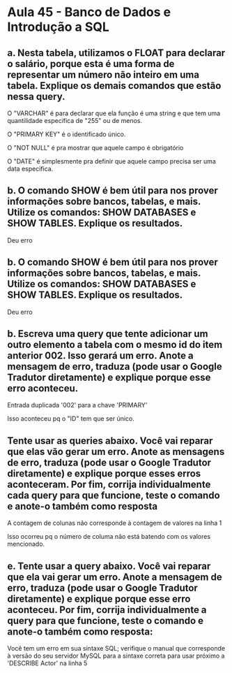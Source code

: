 # Aula 45 - Banco de Dados e Introdução a SQL

## a. Nesta tabela, utilizamos o FLOAT para declarar o salário, porque esta é uma forma de representar um número não inteiro em uma tabela. Explique os demais comandos que estão nessa query.

O "VARCHAR" é para declarar que ela função é uma string e que tem uma quantilidade especifica de "255" ou de menos.

O "PRIMARY KEY" é o identificado único. 

O "NOT NULL" é pra mostrar que aquele campo é obrigatório

O "DATE" é simplesmente pra definir que aquele campo precisa ser uma data especifica.
## b. O comando SHOW é bem útil para nos prover informações sobre bancos, tabelas, e mais. Utilize os comandos: SHOW DATABASES e SHOW TABLES. Explique os resultados.

Deu erro

## b. O comando SHOW é bem útil para nos prover informações sobre bancos, tabelas, e mais. Utilize os comandos: SHOW DATABASES e SHOW TABLES. Explique os resultados.

Deu erro

## b. Escreva uma query que tente adicionar um outro elemento a tabela com o mesmo id do item anterior 002. Isso gerará um erro. Anote a mensagem de erro, traduza (pode usar o Google Tradutor diretamente) e explique porque esse erro aconteceu.

Entrada duplicada '002' para a chave 'PRIMARY'

Isso aconteceu pq o "ID" tem que ser único.

## Tente usar as queries abaixo. Você vai reparar que elas vão gerar um erro. Anote as mensagens de erro, traduza (pode usar o Google Tradutor diretamente) e explique porque esses erros aconteceram. Por fim, corrija individualmente cada query para que funcione, teste o comando e anote-o também como resposta

A contagem de colunas não corresponde à contagem de valores na linha 1

Isso ocorreu pq o número de columa não está batendo com os valores mencionado. 


## e. Tente usar a query abaixo. Você vai reparar que ela vai gerar um erro. Anote a mensagem de erro, traduza (pode usar o Google Tradutor diretamente) e explique porque esse erro aconteceu. Por fim, corrija individualmente a query para que funcione, teste o comando e anote-o também como resposta:

Você tem um erro em sua sintaxe SQL; verifique o manual que corresponde à versão do seu servidor MySQL para a sintaxe correta para usar próximo a 'DESCRIBE Actor' na linha 5

